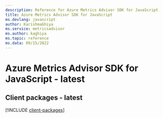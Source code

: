 ```yaml
---
description: Reference for Azure Metrics Advisor SDK for JavaScript
title: Azure Metrics Advisor SDK for JavaScript
ms.devlang: javascript
author: KarishmaGhiya
ms.service: metricsadvisor
ms.author: kaghiya
ms.topic: reference
ms.data: 09/15/2022
---
```

# Azure Metrics Advisor SDK for JavaScript - latest

## Client packages - latest
[!INCLUDE [client-packages](metrics-advisor-client-index.md)]